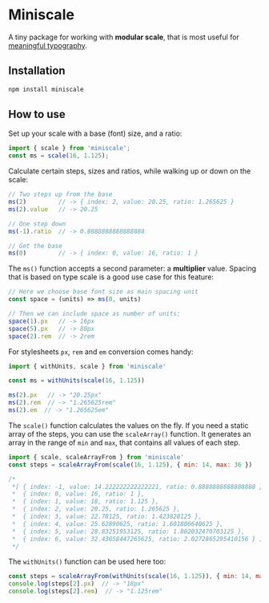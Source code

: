 # Miniscale

A tiny package for working with **modular scale**, that is most useful for
[meaningful typography](https://alistapart.com/article/more-meaningful-typography).

## Installation

```sh
npm install miniscale
```

## How to use

Set up your scale with a base (font) size, and a ratio:

```js
import { scale } from 'miniscale';
const ms = scale(16, 1.125);
```

Calculate certain steps, sizes and ratios, while walking up or down
on the scale:

```js
// Two steps up from the base
ms(2)         // -> { index: 2, value: 20.25, ratio: 1.265625 }
ms(2).value   // -> 20.25

// One step down
ms(-1).ratio  // -> 0.8888888888888888

// Get the base
ms(0)         // -> { index: 0, value: 16, ratio: 1 }
```

The `ms()` function accepts a second parameter: a **multiplier** value.
Spacing that is based on type scale is a good use case for this feature:

```js
// Here we choose base font size as main spacing unit
const space = (units) => ms(0, units)

// Then we can include space as number of units:
space(1).px   // -> 16px
space(5).px   // -> 80px
space(2).rem  // -> 2rem
```

For stylesheets `px`, `rem` and `em` conversion comes handy:

```js
import { withUnits, scale } from 'miniscale'

const ms = withUnits(scale(16, 1.125))

ms(2).px   // -> "20.25px"
ms(2).rem  // -> "1.265625rem"
ms(2).em  // -> "1.265625em"
```

The `scale()` function calculates the values on the fly. If you need a static
array of the steps, you can use the `scaleArray()` function. It generates an array in the range of `min` and `max`, that contains all values of each step.

```js
import { scale, scaleArrayFrom } from 'miniscale'
const steps = scaleArrayFrom(scale(16, 1.125), { min: 14, max: 36 })

/*
 *[ { index: -1, value: 14.222222222222221, ratio: 0.8888888888888888 },
 *  { index: 0, value: 16, ratio: 1 },
 *  { index: 1, value: 18, ratio: 1.125 },
 *  { index: 2, value: 20.25, ratio: 1.265625 },
 *  { index: 3, value: 22.78125, ratio: 1.423828125 },
 *  { index: 4, value: 25.62890625, ratio: 1.601806640625 },
 *  { index: 5, value: 28.83251953125, ratio: 1.802032470703125 },
 *  { index: 6, value: 32.43658447265625, ratio: 2.0272865295410156 } ]
 */
```

The `withUnits()` function can be used here too:

```js
const steps = scaleArrayFrom(withUnits(scale(16, 1.125)), { min: 14, max: 36 })
console.log(steps[2].px)  // -> "18px"
console.log(steps[2].rem)  // -> "1.125rem"
```

